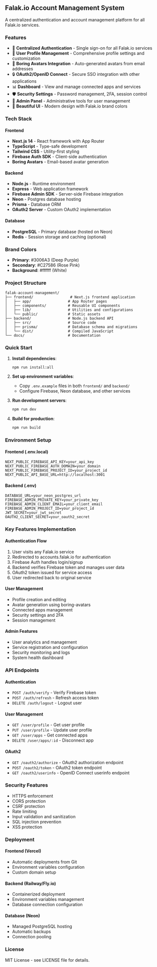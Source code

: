## Falak.io Account Management System

A centralized authentication and account management platform for all Falak.io services.

### Features

- 🔐 **Centralized Authentication** - Single sign-on for all Falak.io services
- 👤 **User Profile Management** - Comprehensive profile settings and customization
- 🎨 **Boring Avatars Integration** - Auto-generated avatars from email addresses
- 🔒 **OAuth2/OpenID Connect** - Secure SSO integration with other applications
- 📊 **Dashboard** - View and manage connected apps and services
- 🛡️ **Security Settings** - Password management, 2FA, session control
- 🎯 **Admin Panel** - Administrative tools for user management
- 🎨 **Beautiful UI** - Modern design with Falak.io brand colors

### Tech Stack

#### Frontend
- **Next.js 14** - React framework with App Router
- **TypeScript** - Type-safe development
- **Tailwind CSS** - Utility-first styling
- **Firebase Auth SDK** - Client-side authentication
- **Boring Avatars** - Email-based avatar generation

#### Backend
- **Node.js** - Runtime environment
- **Express** - Web application framework
- **Firebase Admin SDK** - Server-side Firebase integration
- **Neon** - Postgres database hosting
- **Prisma** - Database ORM
- **OAuth2 Server** - Custom OAuth2 implementation

#### Database
- **PostgreSQL** - Primary database (hosted on Neon)
- **Redis** - Session storage and caching (optional)

### Brand Colors

- **Primary**: #3006A3 (Deep Purple)
- **Secondary**: #C27586 (Rose Pink)
- **Background**: #ffffff (White)

### Project Structure

```
falak-account-management/
├── frontend/                 # Next.js frontend application
│   ├── app/                 # App Router pages
│   ├── components/          # Reusable UI components
│   ├── lib/                 # Utilities and configurations
│   └── public/              # Static assets
├── backend/                 # Node.js backend API
│   ├── src/                 # Source code
│   ├── prisma/              # Database schema and migrations
│   └── dist/                # Compiled JavaScript
└── docs/                    # Documentation
```

### Quick Start

1. **Install dependencies**:
   ```bash
   npm run install:all
   ```

2. **Set up environment variables**:
   - Copy `.env.example` files in both `frontend/` and `backend/`
   - Configure Firebase, Neon database, and other services

3. **Run development servers**:
   ```bash
   npm run dev
   ```

4. **Build for production**:
   ```bash
   npm run build
   ```

### Environment Setup

#### Frontend (.env.local)
```env
NEXT_PUBLIC_FIREBASE_API_KEY=your_api_key
NEXT_PUBLIC_FIREBASE_AUTH_DOMAIN=your_domain
NEXT_PUBLIC_FIREBASE_PROJECT_ID=your_project_id
NEXT_PUBLIC_API_BASE_URL=http://localhost:3001
```

#### Backend (.env)
```env
DATABASE_URL=your_neon_postgres_url
FIREBASE_ADMIN_PRIVATE_KEY=your_private_key
FIREBASE_ADMIN_CLIENT_EMAIL=your_client_email
FIREBASE_ADMIN_PROJECT_ID=your_project_id
JWT_SECRET=your_jwt_secret
OAUTH2_CLIENT_SECRET=your_oauth2_secret
```

### Key Features Implementation

#### Authentication Flow
1. User visits any Falak.io service
2. Redirected to accounts.falak.io for authentication
3. Firebase Auth handles login/signup
4. Backend verifies Firebase token and manages user data
5. OAuth2 token issued for service access
6. User redirected back to original service

#### User Management
- Profile creation and editing
- Avatar generation using boring-avatars
- Connected apps management
- Security settings and 2FA
- Session management

#### Admin Features
- User analytics and management
- Service registration and configuration
- Security monitoring and logs
- System health dashboard

### API Endpoints

#### Authentication
- `POST /auth/verify` - Verify Firebase token
- `POST /auth/refresh` - Refresh access token
- `DELETE /auth/logout` - Logout user

#### User Management
- `GET /user/profile` - Get user profile
- `PUT /user/profile` - Update user profile
- `GET /user/apps` - Get connected apps
- `DELETE /user/apps/:id` - Disconnect app

#### OAuth2
- `GET /oauth2/authorize` - OAuth2 authorization endpoint
- `POST /oauth2/token` - OAuth2 token endpoint
- `GET /oauth2/userinfo` - OpenID Connect userinfo endpoint

### Security Features

- HTTPS enforcement
- CORS protection
- CSRF protection
- Rate limiting
- Input validation and sanitization
- SQL injection prevention
- XSS protection

### Deployment

#### Frontend (Vercel)
- Automatic deployments from Git
- Environment variables configuration
- Custom domain setup

#### Backend (Railway/Fly.io)
- Containerized deployment
- Environment variables management
- Database connection configuration

#### Database (Neon)
- Managed PostgreSQL hosting
- Automatic backups
- Connection pooling

### License

MIT License - see LICENSE file for details.
